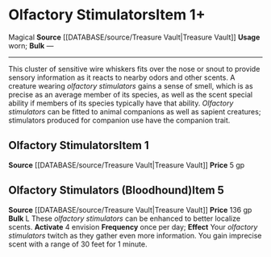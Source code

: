 ﻿---
id: '2150'
item_category: Assistive Items
item_subcategory: Animal Companion Mobility Aids
level: '1'
name: Olfactory Stimulators
price: 5 gp
rarity: Common
source: '[[DATABASE/source/Treasure Vault|Treasure Vault]]'
subcategory: assistiveitem
trait:
- '[[DATABASE/trait/Magical|Magical]]'
type: Item
usage: worn

---
# Olfactory Stimulators<span class="item-type">Item 1+</span>

<span class="item-trait">Magical</span>
**Source** [[DATABASE/source/Treasure Vault|Treasure Vault]] 
**Usage** worn; **Bulk** —

---
This cluster of sensitive wire whiskers fits over the nose or snout to provide sensory information as it reacts to nearby odors and other scents. A creature wearing _olfactory stimulators_ gains a sense of smell, which is as precise as an average member of its species, as well as the scent special ability if members of its species typically have that ability. _Olfactory stimulators_ can be fitted to animal companions as well as sapient creatures; stimulators produced for companion use have the companion trait.

## Olfactory Stimulators<span class="item-type">Item 1</span>

**Source** [[DATABASE/source/Treasure Vault|Treasure Vault]] 
**Price** 5 gp

## Olfactory Stimulators (Bloodhound)<span class="item-type">Item 5</span>

**Source** [[DATABASE/source/Treasure Vault|Treasure Vault]] 
**Price** 136 gp
**Bulk** L
These _olfactory stimulators_ can be enhanced to better localize scents.
**Activate** <span class="action-icon">4</span> envision **Frequency** once per day; **Effect** Your _olfactory stimulators_ twitch as they gather even more information. You gain imprecise scent with a range of 30 feet for 1 minute.
